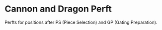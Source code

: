 # Cannon and Dragon Perft

Perfts for positions after PS (Piece Selection) and GP (Gating Preparation).
